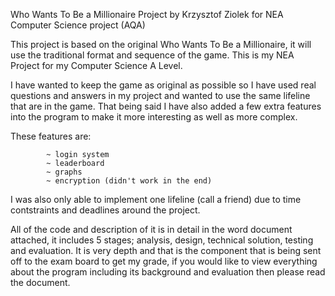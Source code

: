 Who Wants To Be a Millionaire Project by Krzysztof Ziolek for NEA Computer Science project (AQA)

This project is based on the original Who Wants To Be a Millionaire, it will use the traditional format and sequence of the game. This is my NEA Project for my Computer Science A Level.

I have wanted to keep the game as original as possible so I have used real questions and answers in my project and wanted to use the same lifeline that are in the game. That being said I have also added a few extra features into the program to make it more interesting as well as more complex. 

These features are:
          
            ~ login system
            ~ leaderboard
            ~ graphs
            ~ encryption (didn't work in the end)
            
I was also only able to implement one lifeline (call a friend) due to time contstraints and deadlines around the project.

All of the code and description of it is in detail in the word document attached, it includes 5 stages; analysis, design, technical solution, testing and evaluation. It is very depth and that is the component that is being sent off to the exam board to get my grade, if you would like to view everything about the program including its background and evaluation then please read the document.
  
  

